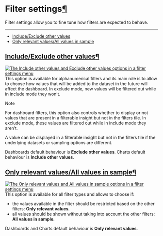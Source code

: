 Filter settings[¶](#filter-settings "Permalink to this heading")
================================================================


Filter settings allow you to fine tune how filters are expected to behave.




---



* [Include/Exclude other values](#include-exclude-other-values)
* [Only relevant values/All values in sample](#only-relevant-values-all-values-in-sample)




[Include/Exclude other values](#id1)[¶](#include-exclude-other-values "Permalink to this heading")
--------------------------------------------------------------------------------------------------


[![The Include other values and Exclude other values options in a filter settings menu](../_images/filters-include-exclude.png)](../_images/filters-include-exclude.png)
This option is available for alphanumerical filters and its main role is to allow to choose how values that will be added to the dataset in the future will affect the dashboard.
In exclude mode, new values will be filtered out while in include mode they won’t.



Note


For dashboard filters, this option also controls whether to display or not values that are present in a filterable insight but not in the filters tile. In exclude mode, these values are filtered out while in include mode they aren’t.


A value can be displayed in a filterable insight but not in the filters tile if the underlying datasets or sampling options are different.



Dashboards default behaviour is **Exclude other values**.
Charts default behaviour is **Include other values**.




[Only relevant values/All values in sample](#id2)[¶](#only-relevant-values-all-values-in-sample "Permalink to this heading")
----------------------------------------------------------------------------------------------------------------------------


[![The Only relevant values and All values in sample options in a filter settings menu](../_images/filters-only-relevant-all-values.png)](../_images/filters-only-relevant-all-values.png)
This option is available for all filter types and allows to choose if:


* the values available in the filter should be restricted based on the other filters: **Only relevant values**.
* all values should be shown without taking into account the other filters: **All values in sample**.


Dashboards and Charts default behaviour is **Only relevant values**.